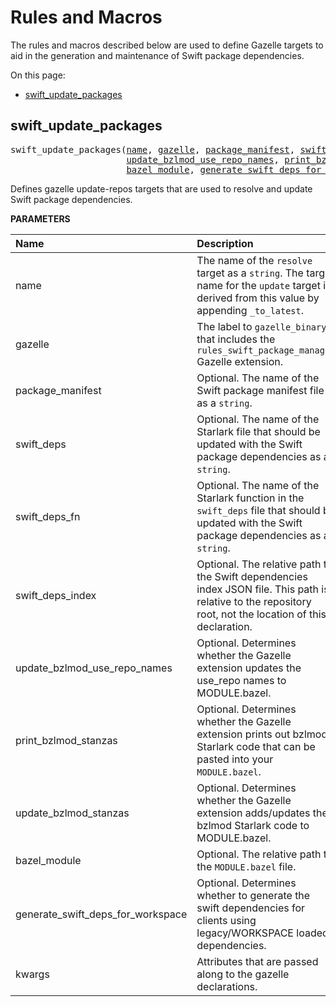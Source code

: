 <!-- Generated with Stardoc, Do Not Edit! -->
# Rules and Macros


The rules and macros described below are used to define Gazelle targets to aid in the generation and maintenance of Swift package dependencies.


On this page:

  * [swift_update_packages](#swift_update_packages)


<a id="swift_update_packages"></a>

## swift_update_packages

<pre>
swift_update_packages(<a href="#swift_update_packages-name">name</a>, <a href="#swift_update_packages-gazelle">gazelle</a>, <a href="#swift_update_packages-package_manifest">package_manifest</a>, <a href="#swift_update_packages-swift_deps">swift_deps</a>, <a href="#swift_update_packages-swift_deps_fn">swift_deps_fn</a>, <a href="#swift_update_packages-swift_deps_index">swift_deps_index</a>,
                      <a href="#swift_update_packages-update_bzlmod_use_repo_names">update_bzlmod_use_repo_names</a>, <a href="#swift_update_packages-print_bzlmod_stanzas">print_bzlmod_stanzas</a>, <a href="#swift_update_packages-update_bzlmod_stanzas">update_bzlmod_stanzas</a>,
                      <a href="#swift_update_packages-bazel_module">bazel_module</a>, <a href="#swift_update_packages-generate_swift_deps_for_workspace">generate_swift_deps_for_workspace</a>, <a href="#swift_update_packages-kwargs">kwargs</a>)
</pre>

Defines gazelle update-repos targets that are used to resolve and update     Swift package dependencies.

**PARAMETERS**


| Name  | Description | Default Value |
| :------------- | :------------- | :------------- |
| <a id="swift_update_packages-name"></a>name |  The name of the <code>resolve</code> target as a <code>string</code>. The target name for the <code>update</code> target is derived from this value by appending <code>_to_latest</code>.   |  none |
| <a id="swift_update_packages-gazelle"></a>gazelle |  The label to <code>gazelle_binary</code> that includes the <code>rules_swift_package_manager</code> Gazelle extension.   |  none |
| <a id="swift_update_packages-package_manifest"></a>package_manifest |  Optional. The name of the Swift package manifest file as a <code>string</code>.   |  <code>"Package.swift"</code> |
| <a id="swift_update_packages-swift_deps"></a>swift_deps |  Optional. The name of the Starlark file that should be updated with the Swift package dependencies as a <code>string</code>.   |  <code>"swift_deps.bzl"</code> |
| <a id="swift_update_packages-swift_deps_fn"></a>swift_deps_fn |  Optional. The name of the Starlark function in the <code>swift_deps</code> file that should be updated with the Swift package dependencies as a <code>string</code>.   |  <code>"swift_dependencies"</code> |
| <a id="swift_update_packages-swift_deps_index"></a>swift_deps_index |  Optional. The relative path to the Swift dependencies index JSON file. This path is relative to the repository root, not the location of this declaration.   |  <code>"swift_deps_index.json"</code> |
| <a id="swift_update_packages-update_bzlmod_use_repo_names"></a>update_bzlmod_use_repo_names |  Optional. Determines whether the Gazelle extension updates the use_repo names to MODULE.bazel.   |  <code>False</code> |
| <a id="swift_update_packages-print_bzlmod_stanzas"></a>print_bzlmod_stanzas |  Optional. Determines whether the Gazelle extension prints out bzlmod Starlark code that can be pasted into your <code>MODULE.bazel</code>.   |  <code>False</code> |
| <a id="swift_update_packages-update_bzlmod_stanzas"></a>update_bzlmod_stanzas |  Optional. Determines whether the Gazelle extension adds/updates the bzlmod Starlark code to MODULE.bazel.   |  <code>False</code> |
| <a id="swift_update_packages-bazel_module"></a>bazel_module |  Optional. The relative path to the <code>MODULE.bazel</code> file.   |  <code>"MODULE.bazel"</code> |
| <a id="swift_update_packages-generate_swift_deps_for_workspace"></a>generate_swift_deps_for_workspace |  Optional. Determines whether to generate the swift dependencies for clients using legacy/WORKSPACE loaded dependencies.   |  <code>True</code> |
| <a id="swift_update_packages-kwargs"></a>kwargs |  Attributes that are passed along to the gazelle declarations.   |  none |


